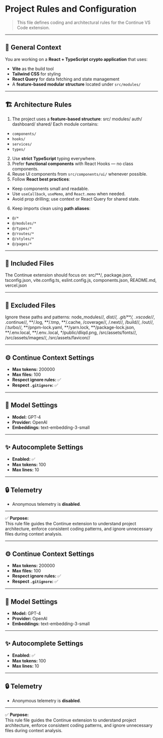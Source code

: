 # Project Rules and Configuration

> This file defines coding and architectural rules for the Continue VS Code extension.

---

## 🧠 General Context

You are working on a **React + TypeScript crypto application** that uses:
- **Vite** as the build tool
- **Tailwind CSS** for styling
- **React Query** for data fetching and state management
- A **feature-based modular structure** located under `src/modules/`

---

## 🏗️ Architecture Rules

1. The project uses a **feature-based structure**: src/
   modules/
   auth/
   dashboard/
   shared/
   Each module contains:
- `components/`
- `hooks/`
- `services/`
- `types/`

2. Use **strict TypeScript** typing everywhere.
3. Prefer **functional components** with React Hooks — no class components.
4. Reuse UI components from `src/components/ui/` whenever possible.
5. Follow **React best practices**:
- Keep components small and readable.
- Use `useCallback`, `useMemo`, and `React.memo` when needed.
- Avoid prop drilling; use context or React Query for shared state.
6. Keep imports clean using **path aliases**:
- `@/*`
- `@/modules/*`
- `@/types/*`
- `@/routes/*`
- `@/styles/*`
- `@/pages/*`

---

## 🧩 Included Files

The Continue extension should focus on: src/**/,
package.json,
tsconfig.json,
vite.config.ts,
eslint.config.js,
components.json,
README.md,
vercel.json

---

## 🚫 Excluded Files

Ignore these paths and patterns: node_modules//*,
dist//,
.git/**/,
.vscode//*,
.continue//,
**/.log,
**/.tmp,
**/.cache,
/coverage//,
/.next//,
/build//,
/out//,
/.turbo//,
**/pnpm-lock.yaml,
**/yarn.lock,
**/package-lock.json,
**/.env.local,
**/.env..local,
*/public/dliqd.png,
/src/assets/fonts//,
/src/assets/images//,
/src/assets/favicon//



---

## ⚙️ Continue Context Settings

- **Max tokens:** 200000
- **Max files:** 100
- **Respect ignore rules:** ✅
- **Respect `.gitignore`:** ✅

---

## 🧠 Model Settings

- **Model:** GPT-4
- **Provider:** OpenAI
- **Embeddings:** text-embedding-3-small

---

## ✨ Autocomplete Settings

- **Enabled:** ✅
- **Max tokens:** 100
- **Max lines:** 10

---

## 🔒 Telemetry

- Anonymous telemetry is **disabled**.

---

✅ **Purpose:**  
This rule file guides the Continue extension to understand project architecture, enforce consistent coding patterns, and ignore unnecessary files during context analysis.

---

## ⚙️ Continue Context Settings

- **Max tokens:** 200000  
- **Max files:** 100  
- **Respect ignore rules:** ✅  
- **Respect `.gitignore`:** ✅  

---

## 🧠 Model Settings

- **Model:** GPT-4  
- **Provider:** OpenAI  
- **Embeddings:** text-embedding-3-small  

---

## ✨ Autocomplete Settings

- **Enabled:** ✅  
- **Max tokens:** 100  
- **Max lines:** 10  

---

## 🔒 Telemetry

- Anonymous telemetry is **disabled**.

---

✅ **Purpose:**  
This rule file guides the Continue extension to understand project architecture, enforce consistent coding patterns, and ignore unnecessary files during context analysis.